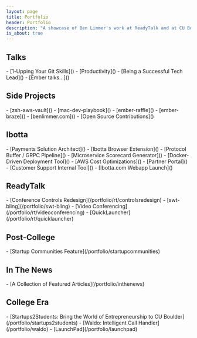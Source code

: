 ```yaml
---
layout: page
title: Portfolio
header: Portfolio
description: "A showcase of Ben Limmer's work at ReadyTalk and at CU Boulder."
is_about: true
---
```


<h2 class="anchor-fix" id="talks-ref">Talks</h2>
- [1-Upping Your Git Skills]()
- [Productivity]()
- [Being a Successful Tech Lead]()
- [Ember talks...]()

<h2 class="anchor-fix" id="blimmer-ref">Side Projects</h2>
- [zsh-aws-vault]()
- [mac-dev-playbook]()
- [ember-raffle]()
- [ember-braze]()
- [benlimmer.com]()
- [Open Source Contributions]()

<h2 class="anchor-fix" id="ibotta-ref">Ibotta</h2>
- [Payments Solution Architect]()
- [Ibotta Browser Extension]()
- [Protocol Buffer / GRPC Pipeline]()
- [Microservice Scorecard Generator]()
- [Docker-Driven Deployment Tool]()
- [AWS Cost Optimizations]()
- [Partner Portal]()
- [Customer Support Internal Tool]()
- [Ibotta.com Webapp Launch]()

<h2 class="anchor-fix" id="readytalk-ref">ReadyTalk</h2>
- [Conference Controls Redesign](/portfolio/rt/controlsredesign)
- [swt-bling](/portfolio/swt-bling)
- [Video Conferencing](/portfolio/rt/videoconferencing)
- [QuickLauncher](/portfolio/rt/quicklauncher)

<h2 class="anchor-fix" id="postcollege-ref">Post-College</h2>
- [Startup Communities Feature](/portfolio/startupcommunities)

<h2 class="anchor-fix" id="inthenews-ref">In The News</h2>
- [A Collection of Featured Articles](/portfolio/inthenews)

<h2 class="anchor-fix" id="collegeera-ref">College Era</h2>
- [Startups2Students: Bring the World of Entrepreneurship to CU Boulder](/portfolio/startups2students)
- [Waldo: Intelligent Call Handler](/portfolio/waldo)
- [LaunchPad](/portfolio/launchpad)

